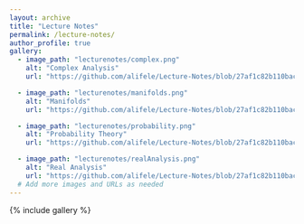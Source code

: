 ```yaml
---
layout: archive
title: "Lecture Notes"
permalink: /lecture-notes/
author_profile: true
gallery:
  - image_path: "lecturenotes/complex.png"
    alt: "Complex Analysis"
    url: "https://github.com/alifele/Lecture-Notes/blob/27af1c82b110bace93471e41fb54e8d5ce169a09/ComplexAnalysis/NewVersion/notes.pdf"

  - image_path: "lecturenotes/manifolds.png"
    alt: "Manifolds"
    url: "https://github.com/alifele/Lecture-Notes/blob/27af1c82b110bace93471e41fb54e8d5ce169a09/DifferentialGeometry/Manifolds/notes.pdf"

  - image_path: "lecturenotes/probability.png"
    alt: "Probability Theory"
    url: "https://github.com/alifele/Lecture-Notes/blob/27af1c82b110bace93471e41fb54e8d5ce169a09/ProbabilityANDStochasticProcesses/NewVersion/notes.pdf"

  - image_path: "lecturenotes/realAnalysis.png"
    alt: "Real Analysis"
    url: "https://github.com/alifele/Lecture-Notes/blob/27af1c82b110bace93471e41fb54e8d5ce169a09/Real%20Analysis/Lecture%20Notes/notes.pdf"
  # Add more images and URLs as needed
---
```




{% include gallery %}

